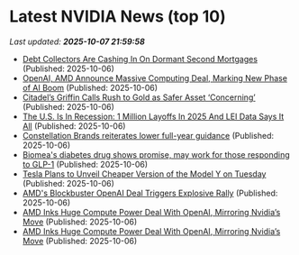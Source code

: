 # Latest NVIDIA News (top 10)
_Last updated: **2025-10-07 21:59:58**_

- [Debt Collectors Are Cashing In On Dormant Second Mortgages](https://biztoc.com/x/e8d60adccf0d0f94) (Published: 2025-10-06)
- [OpenAI, AMD Announce Massive Computing Deal, Marking New Phase of AI Boom](https://biztoc.com/x/c6536e3dcc200dfc) (Published: 2025-10-06)
- [Citadel’s Griffin Calls Rush to Gold as Safer Asset ‘Concerning’](https://biztoc.com/x/b21e0fbe54acef43) (Published: 2025-10-06)
- [The U.S. Is In Recession: 1 Million Layoffs In 2025 And LEI Data Says It All](https://biztoc.com/x/994ad07c4d9b8d01) (Published: 2025-10-06)
- [Constellation Brands reiterates lower full-year guidance](https://biztoc.com/x/1abbe5741e60f7e7) (Published: 2025-10-06)
- [Biomea's diabetes drug shows promise, may work for those responding to GLP-1](https://biztoc.com/x/6dbb307842798e0a) (Published: 2025-10-06)
- [Tesla Plans to Unveil Cheaper Version of the Model Y on Tuesday](https://biztoc.com/x/ebd4e33ee0a367e5) (Published: 2025-10-06)
- [AMD's Blockbuster OpenAI Deal Triggers Explosive Rally](https://biztoc.com/x/a2d42a0ba086869b) (Published: 2025-10-06)
- [AMD Inks Huge Compute Power Deal With OpenAI, Mirroring Nvidia’s Move](https://biztoc.com/x/212d47cb7f142fbc) (Published: 2025-10-06)
- [AMD Inks Huge Compute Power Deal With OpenAI, Mirroring Nvidia’s Move](https://observer.com/2025/10/amd-compute-power-deal-openai/) (Published: 2025-10-06)
